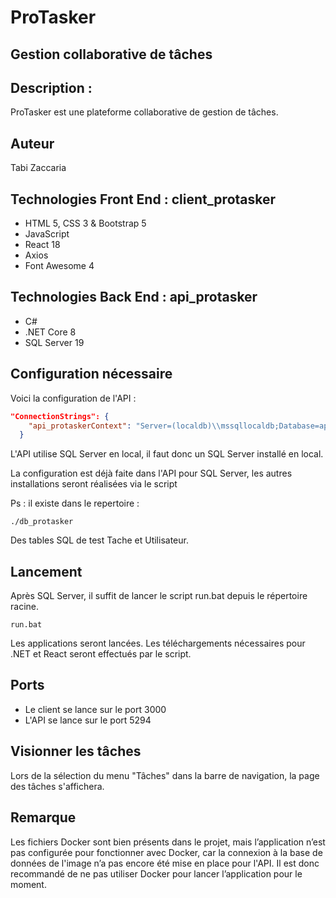 # ProTasker
## Gestion collaborative de tâches

## Description :
ProTasker est une plateforme collaborative de gestion de tâches.

## Auteur
Tabi Zaccaria

## Technologies Front End : client_protasker
- HTML 5, CSS 3 & Bootstrap 5
- JavaScript
- React 18
- Axios
- Font Awesome 4

## Technologies Back End : api_protasker
- C#
- .NET Core 8
- SQL Server 19

## Configuration nécessaire
Voici la configuration de l'API :
```json
"ConnectionStrings": {
    "api_protaskerContext": "Server=(localdb)\\mssqllocaldb;Database=api_protaskerContext-d9e6e5fe-092d-42a8-8877-f26158b36b65;Trusted_Connection=True;MultipleActiveResultSets=true"
  }
```

L'API utilise SQL Server en local, il faut donc un SQL Server installé en local.

La configuration est déjà faite dans l'API pour SQL Server, les autres installations seront réalisées via le script

Ps : il existe dans le repertoire : 

```./db_protasker```

Des tables SQL de test Tache et Utilisateur.

## Lancement
Après SQL Server, il suffit de lancer le script run.bat depuis le répertoire racine.
```shell
run.bat
```

Les applications seront lancées. Les téléchargements nécessaires pour .NET et React seront effectués par le script.


## Ports

- Le client se lance sur le port 3000
- L'API se lance sur le port 5294
  

## Visionner les tâches
Lors de la sélection du menu "Tâches" dans la barre de navigation, la page des tâches s'affichera.

## Remarque
Les fichiers Docker sont bien présents dans le projet, mais l’application n’est pas configurée pour fonctionner avec Docker, car la connexion à la base de données de l'image n’a pas encore été mise en place pour l'API. Il est donc recommandé de ne pas utiliser Docker pour lancer l’application pour le moment.